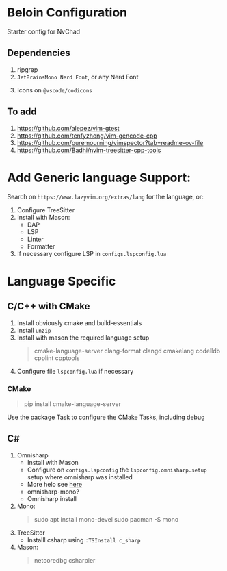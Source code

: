# Beloin Configuration

Starter config for NvChad

## Dependencies

1. ripgrep
2. `JetBrainsMono Nerd Font`, or any Nerd Font
<!-- 3. code-minimap 
    > sudo pamac build code-minimap -->
3. Icons on `@vscode/codicons`

## To add

1. https://github.com/alepez/vim-gtest
2. https://github.com/tenfyzhong/vim-gencode-cpp
3. https://github.com/puremourning/vimspector?tab=readme-ov-file
4. https://github.com/Badhi/nvim-treesitter-cpp-tools


# Add Generic language Support:

Search on `https://www.lazyvim.org/extras/lang` for the language, or:

1. Configure TreeSitter
2. Install with Mason:
    - DAP
    - LSP
    - Linter
    - Formatter
3. If necessary configure LSP in `configs.lspconfig.lua`

# Language Specific

## C/C++ with CMake

1. Install obviously cmake and build-essentials
1. Install `unzip`
1. Install with mason the required language setup
    > cmake-language-server
    > clang-format
    > clangd
    > cmakelang
    > codelldb
    > cpplint
    > cpptools
1. Configure file `lspconfig.lua` if necessary


### CMake

> pip install cmake-language-server

Use the package Task to configure the CMake Tasks, including debug

## C#

1. Omnisharp
    - Install with Mason
    - Configure on `configs.lspconfig` the `lspconfig.omnisharp.setup` setup where omnisharp was installed
    - More helo see [here](https://github.com/neovim/nvim-lspconfig/blob/master/doc/server_configurations.md#omnisharp)
    - omnisharp-mono?
    - Omnisharp install
1. Mono:
    > sudo apt install mono-devel
    > sudo pacman -S mono
1. TreeSitter
    - Installl csharp using `:TSInstall c_sharp`
1. Mason:
    > netcoredbg
    > csharpier